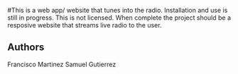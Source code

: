 #This is a web app/ website that tunes into the radio. Installation and use is still in progress. This is not licensed. When complete the project should be a resposive website that streams live radio to the user. 

Authors
-----------------------------------------
Francisco Martinez
Samuel Gutierrez
